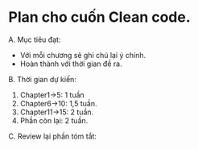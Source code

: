 Plan cho cuốn Clean code.
==
A. Mục tiêu đạt:
- Với mỗi chương sẽ ghi chú lại ý chính.
- Hoàn thành với thời gian đề ra.

B. Thời gian dự kiến:
 1. Chapter1->5: 1 tuần
 2. Chapter6->10: 1,5 tuần.
 3. Chapter11->15: 2 tuần.
 4. Phần còn lại: 2 tuần.
 
C. Review lại phần tóm tắt:
